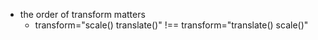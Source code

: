 * the order of transform matters
    * transform="scale() translate()" !== transform="translate() scale()"
